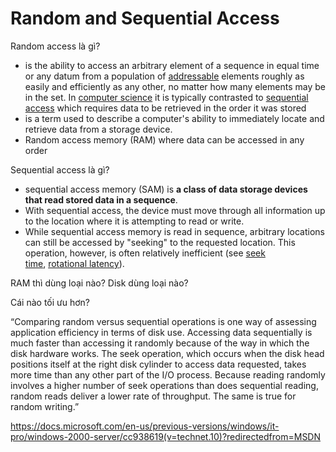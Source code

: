 # Random and Sequential Access
Random access là gì?
- is the ability to access an arbitrary element of a sequence in equal time or any datum from a population of [addressable](https://en.wikipedia.org/wiki/Address_space "Address space") elements roughly as easily and efficiently as any other, no matter how many elements may be in the set. In [computer science](https://en.wikipedia.org/wiki/Computer_science "Computer science") it is typically contrasted to [sequential access](https://en.wikipedia.org/wiki/Sequential_access "Sequential access") which requires data to be retrieved in the order it was stored
- is a term used to describe a computer's ability to immediately locate and retrieve data from a storage device.
- Random access memory (RAM) where data can be accessed in any order

Sequential access là gì?
- sequential access memory (SAM) is **a class of data storage devices that read stored data in a sequence**.
- With sequential access, the device must move through all information up to the location where it is attempting to read or write.
- While sequential access memory is read in sequence, arbitrary locations can still be accessed by "seeking" to the requested location. This operation, however, is often relatively inefficient (see [seek time](https://en.wikipedia.org/wiki/Seek_time "Seek time"), [rotational latency](https://en.wikipedia.org/wiki/Rotational_latency "Rotational latency")).

RAM thì dùng loại nào?
Disk dùng loại nào?

Cái nào tối ưu hơn?

“Comparing random versus sequential operations is one way of assessing application efficiency in terms of disk use. Accessing data sequentially is much faster than accessing it randomly because of the way in which the disk hardware works. The seek operation, which occurs when the disk head positions itself at the right disk cylinder to access data requested, takes more time than any other part of the I/O process. Because reading randomly involves a higher number of seek operations than does sequential reading, random reads deliver a lower rate of throughput. The same is true for random writing.”

https://docs.microsoft.com/en-us/previous-versions/windows/it-pro/windows-2000-server/cc938619(v=technet.10)?redirectedfrom=MSDN